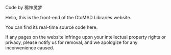 <p>Code by 稀神灵梦</p>
<p>Hello, this is the front-end of the OtoMAD Libraries website. </p>
<p>You can find its real-time source code here. </p>
<p>If any pages on the website infringe upon your intellectual property rights or privacy, please notify us for removal, and we apologize for any inconvenience caused. </p>